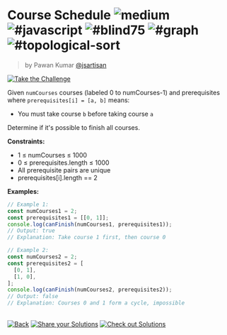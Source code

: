<!--info-header-start--><h1>Course Schedule <img src="https://img.shields.io/badge/-medium-d9901a" alt="medium"/> <img src="https://img.shields.io/badge/-%23javascript-999" alt="#javascript"/> <img src="https://img.shields.io/badge/-%23blind75-999" alt="#blind75"/> <img src="https://img.shields.io/badge/-%23graph-999" alt="#graph"/> <img src="https://img.shields.io/badge/-%23topological--sort-999" alt="#topological-sort"/></h1><blockquote><p>by Pawan Kumar <a href="https://github.com/jsartisan" target="_blank">@jsartisan</a></p></blockquote><p><a href="https://frontend-challenges.com/challenges/275-course-schedule" target="_blank"><img src="https://img.shields.io/badge/-Take%20the%20Challenge-0d99ff?logo=javascript&logoColor=white" alt="Take the Challenge"/></a> </p><!--info-header-end-->

Given `numCourses` courses (labeled 0 to numCourses-1) and prerequisites where `prerequisites[i] = [a, b]` means:

- You must take course `b` before taking course `a`

Determine if it's possible to finish all courses.

**Constraints:**

- 1 ≤ numCourses ≤ 1000
- 0 ≤ prerequisites.length ≤ 1000
- All prerequisite pairs are unique
- prerequisites[i].length == 2

**Examples:**

```typescript
// Example 1:
const numCourses1 = 2;
const prerequisites1 = [[0, 1]];
console.log(canFinish(numCourses1, prerequisites1));
// Output: true
// Explanation: Take course 1 first, then course 0

// Example 2:
const numCourses2 = 2;
const prerequisites2 = [
  [0, 1],
  [1, 0],
];
console.log(canFinish(numCourses2, prerequisites2));
// Output: false
// Explanation: Courses 0 and 1 form a cycle, impossible
```

<!--info-footer-start--><br><a href="../../README.md" target="_blank"><img src="https://img.shields.io/badge/-Back-grey" alt="Back"/></a> <a href="https://github.com/jsartisan/frontend-challenges/issues/new?template=answer.md&labels=answer,275,undefined&title=275%20-%20Course%20Schedule%20-%20undefined&body=" target="_blank"><img src="https://img.shields.io/badge/-Share%20your%20Solutions-teal" alt="Share your Solutions"/></a> <a href="https://github.com/jsartisan/frontend-challenges/issues?q=label%3A275+label%3Aanswer+sort%3Areactions-%2B1-desc" target="_blank"><img src="https://img.shields.io/badge/-Check%20out%20Solutions-de5a77?logo=awesome-lists&logoColor=white" alt="Check out Solutions"/></a> <!--info-footer-end-->
